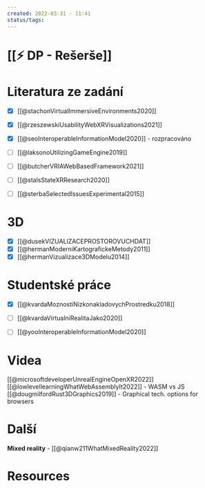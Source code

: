 ```yaml
---
created: 2022-03-31 - 11:41
status/tags: 
---
```

# [[⚡ DP - Rešerše]]
# Literatura ze zadání
- [x] [[@stachonVirtualImmersiveEnvironments2020]]
- [x] [[@rzeszewskiUsabilityWebXRVisualizations2021]]
- [x] [[@seoInteroperableInformationModel2020]] - rozpracováno
- [ ] [[@laksonoUtilizingGameEngine2019]]
- [ ] [[@butcherVRIAWebBasedFramework2021]]
- [ ] [[@stalsStateXRResearch2020]]
- [ ] [[@sterbaSelectedIssuesExperimental2015]]



# 3D
- [x] [[@dusekVIZUALIZACEPROSTOROVUCHDAT]]
- [x] [[@hermanModerniKartografickeMetody2011]]
- [x] [[@hermanVizualizace3DModelu2014]]

# Studentské práce
- [x] [[@kvardaMoznostiNizkonakladovychProstredku2018]]
- [ ] [[@kvardaVirtualniRealitaJako2020]]
- [ ] [[@yooInteroperableInformationModel2020]]


# Videa
[[@microsoftdeveloperUnrealEngineOpenXR2022]]
[[@lowlevellearningWhatWebAssemblyIt2022]] - WASM vs JS
[[@dougmilfordRust3DGraphics2019]] - Graphical tech. options for browsers 
 

# Další
**Mixed reality** - [[@qianw211WhatMixedReality2022]]

# Resources

